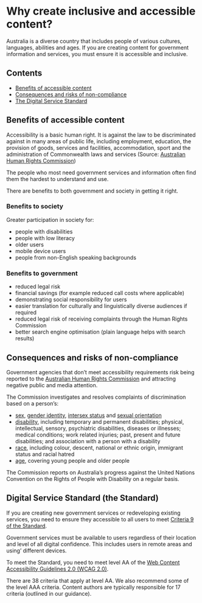 # Why create inclusive and accessible content? 

<p class="componentheader__body abstract">
Australia is a diverse country that includes people of various cultures, languages, abilities and ages. If you are creating content for government information and services, you must ensure it is accessible and inclusive.
</p>

<nav class="au-inpage-nav-links">
  <h2 class="au-inpage-nav-links__heading">Contents</h2>
  <ul class="au-link-list">
    <li><a href="#section1">Benefits of accessible content</a></li>
    <li><a href="#section2">Consequences and risks of non-compliance</a></li>
    <li><a href="#section2">The Digital Service Standard</a></li>
    <!-- <li><a href="#section2">Changes to WCAG 2.0</a></li>
    <li><a href="#section2">Audience diversity</a></li> -->
  </ul>
</nav>

<h2 id="section1" class="au-inpage-nav-section au-display-xl">
  Benefits of accessible content
</h2>

Accessibility is a basic human right. It is against the law to be discriminated against in many areas of public life, including employment, education, the provision of goods, services and facilities, accommodation, sport and the administration of Commonwealth laws and services (Source: [Australian Human Rights Commission](#)) 

The people who most need government services and information often find them the hardest to understand and use. 

There are benefits to both government and society in getting it right.

### Benefits to society
Greater participation in society for: 
- people with disabilities
- people with low literacy
- older users 
- mobile device users
- people from non-English speaking backgrounds

### Benefits to government
- reduced legal risk
- financial savings (for example reduced call costs where applicable)
- demonstrating social responsibility for users
- easier translation for culturally and linguistically diverse audiences if required
- reduced legal risk of receiving complaints through the Human Rights Commission
- better search engine optimisation (plain language helps with search results)

<h2 id="section2" class="au-inpage-nav-section au-display-xl">
  Consequences and risks of non-compliance
</h2>

Government agencies that don’t meet accessibility requirements risk being reported to the [Australian Human Rights Commission](#) and attracting negative public and media attention.

The Commission investigates and resolves complaints of discrimination based on a person’s:
- [sex](#), [gender identity](#),  [intersex status](#) and [sexual orientation](#)
- [disability](#), including temporary and permanent disabilities; physical, intellectual, sensory, psychiatric disabilities, diseases or illnesses; medical conditions; work related injuries; past, present and future disabilities; and association with a person with a disability
- [race](#), including colour, descent, national or ethnic origin, immigrant status and racial hatred
- [age](#), covering young people and older people

The Commission reports on Australia’s progress against the United Nations Convention on the Rights of People with Disability on a regular basis.

<h2 id="section3" class="au-display-xl">
  Digital Service Standard (the Standard)
</h2>

If you are creating new government services or redeveloping existing services, you need to ensure they accessible to all users to meet [Criteria 9 of the Standard](#). 

Government services must be available to users regardless of their location and level of all digital confidence. This includes users in remote areas and using’ different devices. 

To meet the Standard, you need to meet level AA of the [Web Content Accessibility Guidelines 2.0 (WCAG 2.0)](#). 

There are 38 criteria that apply at level AA. We also recommend some of the level AAA criteria. Content authors are typically  responsible for 17 criteria (outlined in our guidance).
